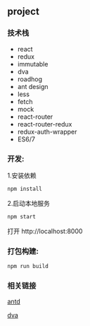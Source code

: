 ## project

### 技术栈
* react
* redux
* immutable
* dva
* roadhog
* ant design
* less
* fetch
* mock
* react-router
* react-router-redux
* redux-auth-wrapper
* ES6/7

### 开发:

1.安装依赖
```bash
npm install
```

2.启动本地服务
```bash
npm start
```
打开 http://localhost:8000


### 打包构建:
```bash
npm run build
```


### 相关链接

[antd](https://github.com/ant-design/ant-design)

[dva](https://github.com/dvajs/dva)
